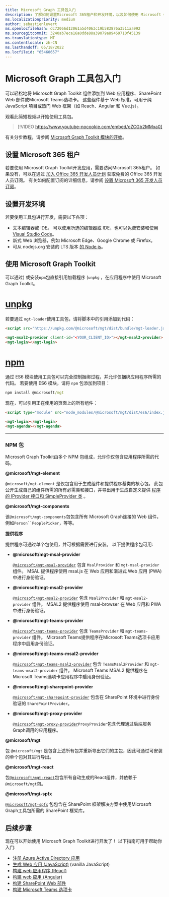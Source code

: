 ```yaml
---
title: Microsoft Graph 工具包入门
description: 了解如何设置Microsoft 365租户和开发环境，以及如何使用 Microsoft Graph Toolkit。
ms.localizationpriority: medium
author: sebastienlevert
ms.openlocfilehash: dc72066d12061a5d4063c19b583876a3511aa992
ms.sourcegitcommit: 3240ab7eca16a0dde88a39079a89469710f45139
ms.translationtype: MT
ms.contentlocale: zh-CN
ms.lasthandoff: 05/18/2022
ms.locfileid: "65460657"
---
```

# <a name="get-started-with-microsoft-graph-toolkit"></a>Microsoft Graph 工具包入门

可以轻松地将 Microsoft Graph Toolkit 组件添加到 Web 应用程序、SharePoint Web 部件或Microsoft Teams选项卡。 这些组件基于 Web 标准，可用于纯 JavaScript 项目或热门 Web 框架（如 Reach、Angular 和 Vue.js）。

观看此简短视频以开始使用工具包。

> [!VIDEO https://www.youtube-nocookie.com/embed/oZCGb2MMxa0]

有关分步教程，请参阅 [Microsoft Graph Toolkit 模块的开始](/learn/modules/msgraph-toolkit-intro/)。 

## <a name="set-up-your-microsoft-365-tenant"></a>设置 Microsoft 365 租户

若要使用 Microsoft Graph Toolkit开发应用，需要访问Microsoft 365租户。 如果没有，可以在通过 [加入 Office 365 开发人员计划](https://developer.microsoft.com/microsoft-365/dev-program) 获取免费的 Office 365 开发人员订阅。 有关如何配置订阅的详细信息，请参阅 [设置 Microsoft 365 开发人员订阅](/office/developer-program/microsoft-365-developer-program-get-started)。

## <a name="set-up-your-development-environment"></a>设置开发环境

若要使用工具包进行开发，需要以下各项：

- 文本编辑器或 IDE。 可以使用所选的编辑器或 IDE，也可以免费安装和使用[Visual Studio Code](https://code.visualstudio.com/download)。
- 新式 Web 浏览器，例如 Microsoft Edge、Google Chrome 或 Firefox。
- 可从 nodejs.org 安装的 LTS 版本 [的 Node.js](https://nodejs.org)。

## <a name="use-microsoft-graph-toolkit"></a>使用 Microsoft Graph Toolkit

可以通过) 或安装`npm`包直接引用加载程序 (`unpkg` ，在应用程序中使用 Microsoft Graph Toolkit。

# <a name="unpkg"></a>[unpkg](#tab/html)
若要通过 `mgt-loader`使用工具包，请将脚本中的引用添加到代码：

```html
<script src="https://unpkg.com/@microsoft/mgt/dist/bundle/mgt-loader.js"></script>

<mgt-msal2-provider client-id="<YOUR_CLIENT_ID>"></mgt-msal2-provider>
<mgt-login></mgt-login>
```
# <a name="npm"></a>[npm](#tab/npm)
通过 ES6 模块使用工具包可以完全控制捆绑过程，并允许仅捆绑应用程序所需的代码。 若要使用 ES6 模块，请将 `npm` 包添加到项目：

```cmd
npm install @microsoft/mgt
```
现在，可以引用正在使用的页面上的所有组件：

```html
<script type="module" src="node_modules/@microsoft/mgt/dist/es6/index.js"></script>

<mgt-login></mgt-login>
<mgt-agenda></mgt-agenda>
```


---


### <a name="npm-packages"></a>NPM 包

Microsoft Graph Toolkit由多个 NPM 包组成，允许你仅包含应用程序所需的代码。

<b>@microsoft/mgt-element</b>

`@microsoft/mgt-element` 是仅包含用于生成组件和提供程序基类的核心包。 此包公开生成自己的组件所需的所有必需类和接口，并导出用于生成自定义提供 [程序的 IProvider 接口和 SimpleProvider 类](../providers/custom.md) 。

<b>@microsoft/mgt-components</b>

该`@microsoft/mgt-components`包包含所有 Microsoft Graph连接的 Web 组件，例如`Person``PeoplePicker`，等等。 

**提供程序**

提供程序可通过单个包使用，并可根据需要进行安装。 以下提供程序包可用:

- <b>@microsoft/mgt-msal-provider</b>

    <code>[@microsoft/mgt-msal-provider](../providers/msal.md)</code> 包含 `MsalProvider` 和 `mgt-msal-provider` 组件。 MSAL 提供程序使用 msal.js 在 Web 应用和渐进式 Web 应用 (PWA) 中进行身份验证。

- <b>@microsoft/mgt-msal2-provider</b>

    <code>[@microsoft/mgt-msal2-provider](../providers/msal2.md)</code> 包含 `Msal2Provider` 和 `mgt-msal2-provider` 组件。 MSAL2 提供程序使用 msal-browser 在 Web 应用和 PWA 中进行身份验证。

-  <b>@microsoft/mgt-teams-provider</b>

    <code>[@microsoft/mgt-teams-provider](../providers/teams.md)</code> 包含 `TeamsProvider` 和 `mgt-teams-provider` 组件。 Microsoft Teams提供程序在Microsoft Teams选项卡应用程序中启用身份验证。

-  <b>@microsoft/mgt-teams-msal2-provider</b>

    <code>[@microsoft/mgt-teams-msal2-provider](../providers/teams.md)</code> 包含 `TeamsMsal2Provider` 和 `mgt-teams-msal2-provider` 组件。 Microsoft Teams MSAL2 提供程序在Microsoft Teams选项卡应用程序中启用身份验证。

- <b>@microsoft/mgt-sharepoint-provider</b>

    <code>[@microsoft/mgt-sharepoint-provider](../providers/sharepoint.md)</code> 包含在 SharePoint 环境中进行身份验证的 `SharePointProvider`。 

- <b>@microsoft/mgt-proxy-provider</b>

    <code>[@microsoft/mgt-proxy-provider](../providers/proxy.md)</code>`ProxyProvider`包含代理通过后端服务Graph调用的应用程序。 

<b>@microsoft/mgt</b>

包 `@microsoft/mgt` 是包含上述所有包并重新导出它们的主包，因此可通过可安装的单个包对其进行导出。 

<b>@microsoft/mgt-react</b>

包<code>[@microsoft/mgt-react](./mgt-react.md)</code>包含所有自动生成的React组件，并依赖于`@microsoft/mgt`包。

<b>@microsoft/mgt-spfx</b>

<code>[@microsoft/mgt-spfx](./mgt-spfx.md)</code> 包包含在 SharePoint 框架解决方案中使用Microsoft Graph工具包所需的 SharePoint 框架库。

## <a name="next-steps"></a>后续步骤

现在可以开始使用 Microsoft Graph Toolkit进行开发了！ 以下指南可用于帮助你入门:

- [注册 Azure Active Directory 应用](./add-aad-app-registration.md)
- [生成 Web 应用 (JavaScript)](./build-a-web-app.md) (vanilla JavaScript)
- [构建 web 应用程序 (React)](./use-toolkit-with-react.md)
- [构建 web 应用 (Angular)](./use-toolkit-with-angular.md)
- [构建 SharePoint Web 部件](./build-a-sharepoint-web-part.md)
- [构建 Microsoft Teams 选项卡](./build-a-microsoft-teams-tab.md)
